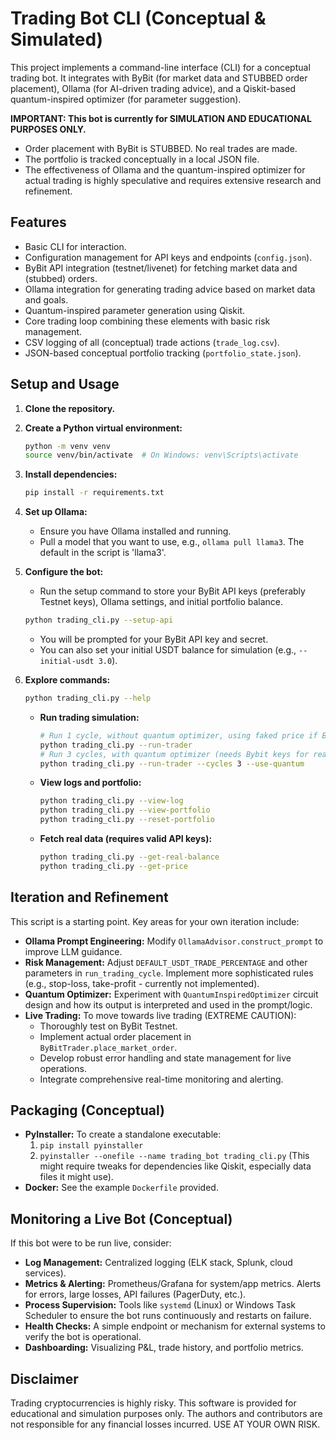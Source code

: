 # Trading Bot CLI (Conceptual & Simulated)

This project implements a command-line interface (CLI) for a conceptual trading bot.
It integrates with ByBit (for market data and STUBBED order placement), Ollama (for AI-driven trading advice),
and a Qiskit-based quantum-inspired optimizer (for parameter suggestion).

**IMPORTANT: This bot is currently for SIMULATION AND EDUCATIONAL PURPOSES ONLY.**
- Order placement with ByBit is STUBBED. No real trades are made.
- The portfolio is tracked conceptually in a local JSON file.
- The effectiveness of Ollama and the quantum-inspired optimizer for actual trading is highly speculative and requires extensive research and refinement.

## Features

- Basic CLI for interaction.
- Configuration management for API keys and endpoints (`config.json`).
- ByBit API integration (testnet/livenet) for fetching market data and (stubbed) orders.
- Ollama integration for generating trading advice based on market data and goals.
- Quantum-inspired parameter generation using Qiskit.
- Core trading loop combining these elements with basic risk management.
- CSV logging of all (conceptual) trade actions (`trade_log.csv`).
- JSON-based conceptual portfolio tracking (`portfolio_state.json`).

## Setup and Usage

1.  **Clone the repository.**
2.  **Create a Python virtual environment:**
    ```bash
    python -m venv venv
    source venv/bin/activate  # On Windows: venv\Scripts\activate
    ```
3.  **Install dependencies:**
    ```bash
    pip install -r requirements.txt
    ```
4.  **Set up Ollama:**
    - Ensure you have Ollama installed and running.
    - Pull a model that you want to use, e.g., `ollama pull llama3`. The default in the script is 'llama3'.
5.  **Configure the bot:**
    - Run the setup command to store your ByBit API keys (preferably Testnet keys), Ollama settings, and initial portfolio balance.
    ```bash
    python trading_cli.py --setup-api
    ```
    - You will be prompted for your ByBit API key and secret.
    - You can also set your initial USDT balance for simulation (e.g., `--initial-usdt 3.0`).

6.  **Explore commands:**
    ```bash
    python trading_cli.py --help
    ```
    - **Run trading simulation:**
      ```bash
      # Run 1 cycle, without quantum optimizer, using faked price if Bybit keys not set
      python trading_cli.py --run-trader
      # Run 3 cycles, with quantum optimizer (needs Bybit keys for real price, else faked)
      python trading_cli.py --run-trader --cycles 3 --use-quantum
      ```
    - **View logs and portfolio:**
      ```bash
      python trading_cli.py --view-log
      python trading_cli.py --view-portfolio
      python trading_cli.py --reset-portfolio
      ```
    - **Fetch real data (requires valid API keys):**
      ```bash
      python trading_cli.py --get-real-balance
      python trading_cli.py --get-price
      ```

## Iteration and Refinement

This script is a starting point. Key areas for your own iteration include:
-   **Ollama Prompt Engineering:** Modify `OllamaAdvisor.construct_prompt` to improve LLM guidance.
-   **Risk Management:** Adjust `DEFAULT_USDT_TRADE_PERCENTAGE` and other parameters in `run_trading_cycle`. Implement more sophisticated rules (e.g., stop-loss, take-profit - currently not implemented).
-   **Quantum Optimizer:** Experiment with `QuantumInspiredOptimizer` circuit design and how its output is interpreted and used in the prompt/logic.
-   **Live Trading:** To move towards live trading (EXTREME CAUTION):
    -   Thoroughly test on ByBit Testnet.
    -   Implement actual order placement in `ByBitTrader.place_market_order`.
    -   Develop robust error handling and state management for live operations.
    -   Integrate comprehensive real-time monitoring and alerting.

## Packaging (Conceptual)

-   **PyInstaller:** To create a standalone executable:
    1.  `pip install pyinstaller`
    2.  `pyinstaller --onefile --name trading_bot trading_cli.py`
    (This might require tweaks for dependencies like Qiskit, especially data files it might use).
-   **Docker:** See the example `Dockerfile` provided.

## Monitoring a Live Bot (Conceptual)

If this bot were to be run live, consider:
-   **Log Management:** Centralized logging (ELK stack, Splunk, cloud services).
-   **Metrics & Alerting:** Prometheus/Grafana for system/app metrics. Alerts for errors, large losses, API failures (PagerDuty, etc.).
-   **Process Supervision:** Tools like `systemd` (Linux) or Windows Task Scheduler to ensure the bot runs continuously and restarts on failure.
-   **Health Checks:** A simple endpoint or mechanism for external systems to verify the bot is operational.
-   **Dashboarding:** Visualizing P&L, trade history, and portfolio metrics.

## Disclaimer

Trading cryptocurrencies is highly risky. This software is provided for educational and simulation purposes only. The authors and contributors are not responsible for any financial losses incurred. USE AT YOUR OWN RISK.
